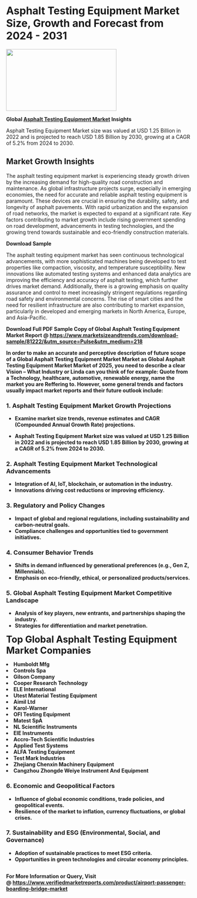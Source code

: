 <H1>Asphalt Testing Equipment Market Size, Growth and Forecast from 2024 - 2031</H1><img class="aligncenter size-medium wp-image-584254" src="https://thirdeyenews.in/wp-content/uploads/2024/09/Global-Market-Research-300x168.jpeg" alt="" width="300" height="168" /><p><strong>Global&nbsp;<a href="https://www.marketsizeandtrends.com/download-sample/81222/&amp;utm_source=Pulse&amp;utm_medium=218">Asphalt Testing Equipment Market</a> Insights</strong></p><p>Asphalt Testing Equipment Market size was valued at USD 1.25 Billion in 2022 and is projected to reach USD 1.85 Billion by 2030, growing at a CAGR of 5.2% from 2024 to 2030.</p><p><h2>Market Growth Insights</h2> <p>The asphalt testing equipment market is experiencing steady growth driven by the increasing demand for high-quality road construction and maintenance. As global infrastructure projects surge, especially in emerging economies, the need for accurate and reliable asphalt testing equipment is paramount. These devices are crucial in ensuring the durability, safety, and longevity of asphalt pavements. With rapid urbanization and the expansion of road networks, the market is expected to expand at a significant rate. Key factors contributing to market growth include rising government spending on road development, advancements in testing technologies, and the growing trend towards sustainable and eco-friendly construction materials.</p> <p><strong>Download Sample</strong></p> <p>The asphalt testing equipment market has seen continuous technological advancements, with more sophisticated machines being developed to test properties like compaction, viscosity, and temperature susceptibility. New innovations like automated testing systems and enhanced data analytics are improving the efficiency and accuracy of asphalt testing, which further drives market demand. Additionally, there is a growing emphasis on quality assurance and control to meet increasingly stringent regulations regarding road safety and environmental concerns. The rise of smart cities and the need for resilient infrastructure are also contributing to market expansion, particularly in developed and emerging markets in North America, Europe, and Asia-Pacific.</p> <p><strong></p><p><span class=""><strong>Download Full PDF Sample Copy of Global Asphalt Testing Equipment Market Report</strong> @ <a href="https://www.marketsizeandtrends.com/download-sample/81222/&amp;utm_source=Pulse&amp;utm_medium=218" target="_blank">https://www.marketsizeandtrends.com/download-sample/81222/&amp;utm_source=Pulse&amp;utm_medium=218</a></span></p><p>In order to make an accurate and perceptive description of future scope of a Global&nbsp;Asphalt Testing Equipment Market Market as Global&nbsp;Asphalt Testing Equipment Market Market of 2025, you need to describe a clear Vision &ndash; What Industry or Linda can you think of for example: Quote from a Technology, healthcare, automotive, renewable energy, name the market you are Reffering to. However, some general trends and factors usually impact market reports and their future outlook include:</p><h3>1.&nbsp;<strong>Asphalt Testing Equipment Market Growth Projections</strong></h3><ul><li>Examine market size trends, revenue estimates and CAGR (Compounded Annual Growth Rate) projections.</li><li><p>Asphalt Testing Equipment Market size was valued at USD 1.25 Billion in 2022 and is projected to reach USD 1.85 Billion by 2030, growing at a CAGR of 5.2% from 2024 to 2030.</p></li></ul><h3>2.&nbsp;<strong>Asphalt Testing Equipment Market Technological Advancements</strong></h3><ul><li>Integration of AI, IoT, blockchain, or automation in the industry.</li><li>Innovations driving cost reductions or improving efficiency.</li></ul><h3>3.&nbsp;<strong>Regulatory and Policy Changes</strong></h3><ul><li>Impact of global and regional regulations, including sustainability and carbon-neutral goals.</li><li>Compliance challenges and opportunities tied to government initiatives.</li></ul><h3>4.&nbsp;<strong>Consumer Behavior Trends</strong></h3><ul><li>Shifts in demand influenced by generational preferences (e.g., Gen Z, Millennials).</li><li>Emphasis on eco-friendly, ethical, or personalized products/services.</li></ul><h3>5.&nbsp;<strong>Global Asphalt Testing Equipment Market Competitive Landscape</strong></h3><ul><li>Analysis of key players, new entrants, and partnerships shaping the industry.</li><li>Strategies for differentiation and market penetration.</li></ul><p data-pm-slice="1 1 []"><span style="color: inherit; font-family: inherit; font-size: 25px;">Top Global Asphalt Testing Equipment Market Companies</span></p><div class="" data-test-id=""><p><li>Humboldt Mfg</li><li> Controls Spa</li><li> Gilson Company</li><li> Cooper Research Technology</li><li> ELE International</li><li> Utest Material Testing Equipment</li><li> Aimil Ltd</li><li> Karol-Warner</li><li> OFI Testing Equipment</li><li> Matest SpA</li><li> NL Scientific Instruments</li><li> EIE Instruments</li><li> Accro-Tech Scientific Industries</li><li> Applied Test Systems</li><li> ALFA Testing Equipment</li><li> Test Mark Industries</li><li> Zhejiang Chenxin Machinery Equipment</li><li> Cangzhou Zhongde Weiye Instrument And Equipment</li></p></div><h3>6.&nbsp;<strong>Economic and Geopolitical Factors</strong></h3><ul><li>Influence of global economic conditions, trade policies, and geopolitical events.</li><li>Resilience of the market to inflation, currency fluctuations, or global crises.</li></ul><h3>7.&nbsp;<strong>Sustainability and ESG (Environmental, Social, and Governance)</strong></h3><ul><li>Adoption of sustainable practices to meet ESG criteria.</li><li>Opportunities in green technologies and circular economy principles.</li></ul><h2><strong style="font-size: 14px;">For More Information or Query, Visit @&nbsp;</strong><a style="background-color: #ffffff; font-size: 14px;" href="https://www.marketsizeandtrends.com/report/asphalt-testing-equipment-market/" target="_blank">https://www.verifiedmarketreports.com/product/airport-passenger-boarding-bridge-market</a></h2>
